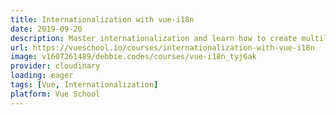 ```yaml
---
title: Internationalization with vue-i18n
date: 2019-09-20
description: Master internationalization and learn how to create multilingual websites and vue.js applications with vue-i18n.
url: https://vueschool.io/courses/internationalization-with-vue-i18n
image: v1607261489/debbie.codes/courses/vue-i18n_tyj6ak
provider: cloudinary
loading: eager
tags: [Vue, Internationalization]
platform: Vue School
---
```

